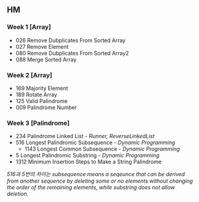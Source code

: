 ## HM

### Week 1 [Array]

- 026 Remove Dubplicates From Sorted Array
- 027 Remove Element
- 080 Remove Dubplicates From Sorted Array2
- 088 Merge Sorted Array

### Week 2 [Array]

* 169 Majority Element
* 189 Rotate Array
* 125 Valid Palindrome
* 009 Palindrome Number

### Week 3 [Palindrome]

- 234 Palindrome Linked List - *Runner, ReverseLinkedList*
- 516 Longest Palindromic Subsequence - *Dynamic Programming*
  - 1143 Longest Common Subsequence - *Dynamic Programming*
- 5 Longest Palindromic Substring - *Dynamic Programming*
- 1312 Minimum Insertion Steps to Make a String Palindrome

*516과 5번의 차이는 subsequence means a seqeunce that can be derived from another sequence by deleting some or no elements without changing the order of the remaining elements, while substring does not allow deletion.*
